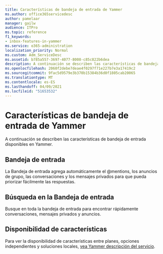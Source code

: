 ```yaml
---
title: Características de bandeja de entrada de Yammer
ms.author: office365servicedesc
author: pamelaar
manager: gailw
audience: ITPro
ms.topic: reference
f1_keywords:
- inbox-features-in-yammer
ms.service: o365-administration
localization_priority: Normal
ms.custom: Adm_ServiceDesc
ms.assetid: b785a557-3697-4077-8008-c85c822b6dea
description: A continuación se describen las características de bandeja de entrada disponibles en Yammer.
ms.openlocfilehash: 2060f2debe7deae4f0297f71e227b7e3a17419c2
ms.sourcegitcommit: 9fac5d9579e3b370b15384b36d0f1805cab20065
ms.translationtype: MT
ms.contentlocale: es-ES
ms.lasthandoff: 04/09/2021
ms.locfileid: "51653532"
---
```

# <a name="inbox-features-in-yammer"></a>Características de bandeja de entrada de Yammer

A continuación se describen las características de bandeja de entrada disponibles en Yammer.
  
## <a name="inbox"></a>Bandeja de entrada

La Bandeja de entrada agrega automáticamente el @mentions, los anuncios de grupo, las conversaciones y los mensajes privados para que pueda priorizar fácilmente las respuestas.
  
## <a name="inbox-search"></a>Búsqueda en la Bandeja de entrada

Busque en toda la bandeja de entrada para encontrar rápidamente conversaciones, mensajes privados y anuncios.
  
## <a name="feature-availability"></a>Disponibilidad de características

Para ver la disponibilidad de características entre planes, opciones independientes y soluciones locales, [vea Yammer descripción del servicio](yammer-service-description.md).
  

